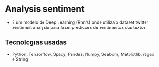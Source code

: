 # Analysis sentiment
- É um modelo de Deep Learning (Rnn's) onde utiliza o dataset twitter sentiment analysis para fazer predicoes de sentimentos dos textos.

## Tecnologias usadas
- Python, Tensorflow, Spacy, Pandas, Numpy, Seaborn, Matplotlib, regex e String